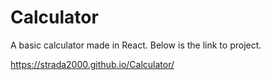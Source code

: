# Calculator

A basic calculator made in React.
Below is the link to project.

https://strada2000.github.io/Calculator/
